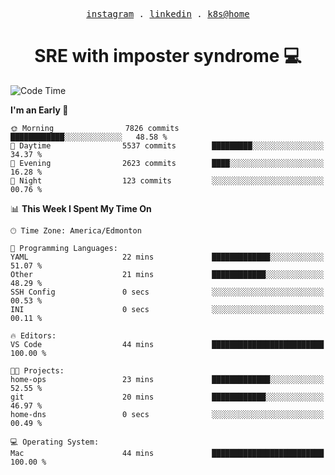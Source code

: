 <p align="center">
  <samp>
    <a href="https://www.instagram.com/lildrunkensmurf/">instagram</a> .
    <a href="https://www.linkedin.com/in/joryirving/">linkedin</a> .
    <a href="https://github.com/joryirving/k3s-home-cluster">k8s@home</a>
  </samp>
</p>

<h1 align="center">
  SRE with imposter syndrome 💻
</h1>

<!--START_SECTION:waka-->
![Code Time](http://img.shields.io/badge/Code%20Time-127%20hrs%2027%20mins-blue)

**I'm an Early 🐤** 

```text
🌞 Morning                7826 commits        ████████████░░░░░░░░░░░░░   48.58 % 
🌆 Daytime                5537 commits        █████████░░░░░░░░░░░░░░░░   34.37 % 
🌃 Evening                2623 commits        ████░░░░░░░░░░░░░░░░░░░░░   16.28 % 
🌙 Night                  123 commits         ░░░░░░░░░░░░░░░░░░░░░░░░░   00.76 % 
```


📊 **This Week I Spent My Time On** 

```text
🕑︎ Time Zone: America/Edmonton

💬 Programming Languages: 
YAML                     22 mins             █████████████░░░░░░░░░░░░   51.07 % 
Other                    21 mins             ████████████░░░░░░░░░░░░░   48.29 % 
SSH Config               0 secs              ░░░░░░░░░░░░░░░░░░░░░░░░░   00.53 % 
INI                      0 secs              ░░░░░░░░░░░░░░░░░░░░░░░░░   00.11 % 

🔥 Editors: 
VS Code                  44 mins             █████████████████████████   100.00 % 

🐱‍💻 Projects: 
home-ops                 23 mins             █████████████░░░░░░░░░░░░   52.55 % 
git                      20 mins             ████████████░░░░░░░░░░░░░   46.97 % 
home-dns                 0 secs              ░░░░░░░░░░░░░░░░░░░░░░░░░   00.49 % 

💻 Operating System: 
Mac                      44 mins             █████████████████████████   100.00 % 
```


<!--END_SECTION:waka-->